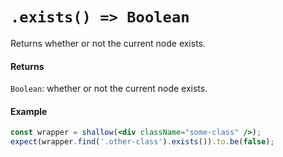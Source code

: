 # `.exists() => Boolean`

Returns whether or not the current node exists.


#### Returns

`Boolean`: whether or not the current node exists.



#### Example


```jsx
const wrapper = shallow(<div className="some-class" />);
expect(wrapper.find('.other-class').exists()).to.be(false);
```
